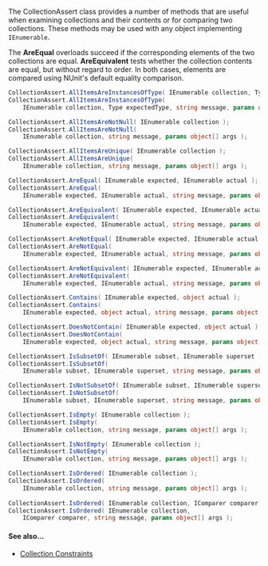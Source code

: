 The CollectionAssert class provides a number of methods that are useful when examining collections and their contents or for comparing two collections. These methods may be used with any object implementing `IEnumerable`.

The **AreEqual** overloads succeed if the corresponding elements of the two
collections are equal. **AreEquivalent** tests whether the collection contents
are equal, but without regard to order. In both cases, elements are compared using
NUnit's default equality comparison.

```C#
CollectionAssert.AllItemsAreInstancesOfType( IEnumerable collection, Type expectedType );
CollectionAssert.AllItemsAreInstancesOfType( 
    IEnumerable collection, Type expectedType, string message, params object[] args );

CollectionAssert.AllItemsAreNotNull( IEnumerable collection );
CollectionAssert.AllItemsAreNotNull( 
    IEnumerable collection, string message, params object[] args );

CollectionAssert.AllItemsAreUnique( IEnumerable collection ); 
CollectionAssert.AllItemsAreUnique( 
    IEnumerable collection, string message, params object[] args );

CollectionAssert.AreEqual( IEnumerable expected, IEnumerable actual );
CollectionAssert.AreEqual( 
    IEnumerable expected, IEnumerable actual, string message, params object[] args );

CollectionAssert.AreEquivalent( IEnumerable expected, IEnumerable actual);
CollectionAssert.AreEquivalent( 
    IEnumerable expected, IEnumerable actual, string message, params object[] args );

CollectionAssert.AreNotEqual( IEnumerable expected, IEnumerable actual );
CollectionAssert.AreNotEqual( 
    IEnumerable expected, IEnumerable actual, string message, params object[] args );

CollectionAssert.AreNotEquivalent( IEnumerable expected, IEnumerable actual );
CollectionAssert.AreNotEquivalent( 
    IEnumerable expected, IEnumerable actual, string message, params object[] args );

CollectionAssert.Contains( IEnumerable expected, object actual );
CollectionAssert.Contains( 
    IEnumerable expected, object actual, string message, params object[] args );

CollectionAssert.DoesNotContain( IEnumerable expected, object actual );
CollectionAssert.DoesNotContain( 
    IEnumerable expected, object actual, string message, params object[] args );

CollectionAssert.IsSubsetOf( IEnumerable subset, IEnumerable superset );
CollectionAssert.IsSubsetOf( 
    IEnumerable subset, IEnumerable superset, string message, params object[] args );

CollectionAssert.IsNotSubsetOf( IEnumerable subset, IEnumerable superset);
CollectionAssert.IsNotSubsetOf( 
    IEnumerable subset, IEnumerable superset, string message, params object[] args );

CollectionAssert.IsEmpty( IEnumerable collection );
CollectionAssert.IsEmpty( 
    IEnumerable collection, string message, params object[] args );

CollectionAssert.IsNotEmpty( IEnumerable collection );
CollectionAssert.IsNotEmpty( 
    IEnumerable collection, string message, params object[] args );

CollectionAssert.IsOrdered( IEnumerable collection );
CollectionAssert.IsOrdered( 
    IEnumerable collection, string message, params object[] args );
		  
CollectionAssert.IsOrdered( IEnumerable collection, IComparer comparer );
CollectionAssert.IsOrdered( IEnumerable collection,
    IComparer comparer, string message, params object[] args );
```

#### See also...
 * [Collection Constraints](https://github.com/nunit/docs/wiki/Constraints#collection-constraints)